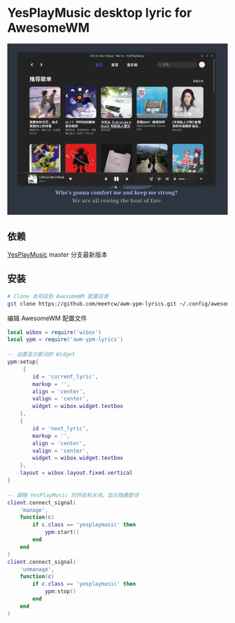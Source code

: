 # YesPlayMusic desktop lyric for AwesomeWM

![ScreenShot](./screenshot.png)

## 依赖

 [YesPlayMusic](https://github.com/qier222/YesPlayMusic) master 分支最新版本

## 安装

``` sh
# Clone 本项目到 AwesomeWM 配置目录
git clone https://github.com/meetcw/awm-ypm-lyrics.git ~/.config/awesome/awm-ypm-lyrics

```

编辑 AwesomeWM 配置文件

``` lua
local wibox = require('wibox')
local ypm = require('awm-ypm-lyrics')

-- 设置显示歌词的 Widget
ypm:setup{
     {
        id = 'current_lyric',
        markup = '',
        align = 'center',
        valign = 'center',
        widget = wibox.widget.textbox
    },
    {
        id = 'next_lyric',
        markup = '',
        align = 'center',
        valign = 'center',
        widget = wibox.widget.textbox
    },
    layout = wibox.layout.fixed.vertical
}

-- 跟随 YesPlayMusic 的开启和关闭，显示隐藏歌词
client.connect_signal(
    'manage',
    function(c)
        if c.class == 'yesplaymusic' then
            ypm:start()
        end
    end
)
client.connect_signal(
    'unmanage',
    function(c)
        if c.class == 'yesplaymusic' then
            ypm:stop()
        end
    end
)

```

